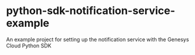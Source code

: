 # python-sdk-notification-service-example
An example project for setting up the notification service with the Genesys Cloud Python SDK
